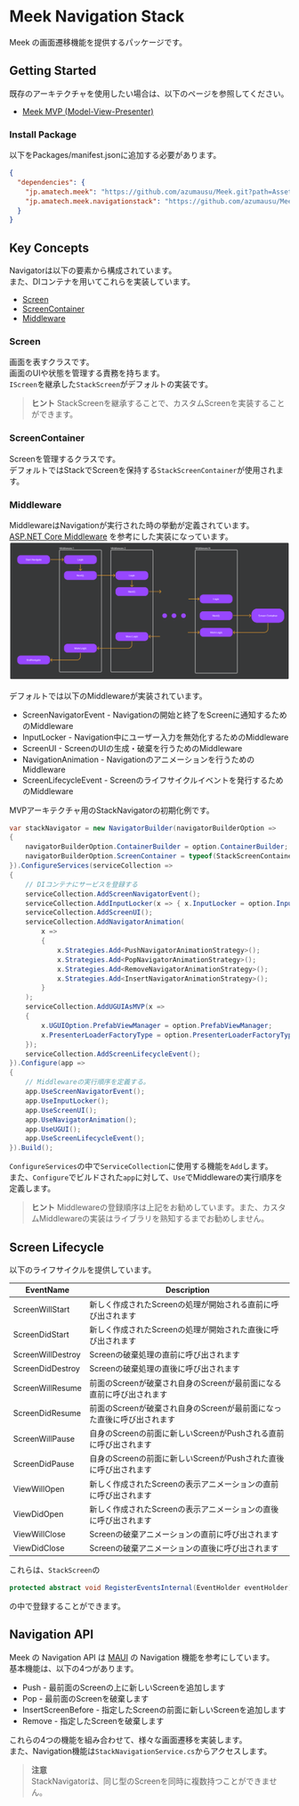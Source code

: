 # Meek Navigation Stack

Meek の画面遷移機能を提供するパッケージです。

## Getting Started
既存のアーキテクチャを使用したい場合は、以下のページを参照してください。
* [Meek MVP (Model-View-Presenter)](../Meek.MVP/README_JA.md) 

### Install Package

以下をPackages/manifest.jsonに追加する必要があります。
```json
{
  "dependencies": {
    "jp.amatech.meek": "https://github.com/azumausu/Meek.git?path=Assets/Packages/Meek",
    "jp.amatech.meek.navigationstack": "https://github.com/azumausu/Meek.git?path=Assets/Packages/Meek.NavigationStack"
  }
}
```

## Key Concepts
Navigatorは以下の要素から構成されています。  
また、DIコンテナを用いてこれらを実装しています。
* [Screen](#screen)
* [ScreenContainer](#screencontainer)
* [Middleware](#middleware)


### Screen
画面を表すクラスです。  
画面のUIや状態を管理する責務を持ちます。  
`IScreen`を継承した`StackScreen`がデフォルトの実装です。


> **ヒント**
> StackScreenを継承することで、カスタムScreenを実装することができます。

### ScreenContainer
Screenを管理するクラスです。  
デフォルトではStackでScreenを保持する`StackScreenContainer`が使用されます。

### Middleware
MiddlewareはNavigationが実行された時の挙動が定義されています。  
[ASP.NET Core Middleware](https://learn.microsoft.com/en-us/aspnet/core/fundamentals/middleware/?view=aspnetcore-7.0) を参考にした実装になっています。
![MiddlewareConcept](../../../Docs/Assets/MiddlewareConcept.png)

デフォルトでは以下のMiddlewareが実装されています。
* ScreenNavigatorEvent - Navigationの開始と終了をScreenに通知するためのMiddleware
* InputLocker - Navigation中にユーザー入力を無効化するためのMiddleware
* ScreenUI - ScreenのUIの生成・破棄を行うためのMiddleware
* NavigationAnimation - Navigationのアニメーションを行うためのMiddleware
* ScreenLifecycleEvent - Screenのライフサイクルイベントを発行するためのMiddleware

MVPアーキテクチャ用のStackNavigatorの初期化例です。
```csharp
var stackNavigator = new NavigatorBuilder(navigatorBuilderOption =>
{
    navigatorBuilderOption.ContainerBuilder = option.ContainerBuilder;
    navigatorBuilderOption.ScreenContainer = typeof(StackScreenContainer);
}).ConfigureServices(serviceCollection =>
{
    // DIコンテナにサービスを登録する
    serviceCollection.AddScreenNavigatorEvent();
    serviceCollection.AddInputLocker(x => { x.InputLocker = option.InputLocker; });
    serviceCollection.AddScreenUI();
    serviceCollection.AddNavigatorAnimation(
        x =>
        {
            x.Strategies.Add<PushNavigatorAnimationStrategy>();
            x.Strategies.Add<PopNavigatorAnimationStrategy>();
            x.Strategies.Add<RemoveNavigatorAnimationStrategy>();
            x.Strategies.Add<InsertNavigatorAnimationStrategy>();
        }
    );
    serviceCollection.AddUGUIAsMVP(x =>
    {
        x.UGUIOption.PrefabViewManager = option.PrefabViewManager;
        x.PresenterLoaderFactoryType = option.PresenterLoaderFactoryType;
    });
    serviceCollection.AddScreenLifecycleEvent();
}).Configure(app =>
{
    // Middlewareの実行順序を定義する。
    app.UseScreenNavigatorEvent();
    app.UseInputLocker();
    app.UseScreenUI();
    app.UseNavigatorAnimation();
    app.UseUGUI();
    app.UseScreenLifecycleEvent();
}).Build();
```
`ConfigureServices`の中で`ServiceCollection`に使用する機能を`Add`します。  
また、`Configure`でビルドされた`app`に対して、`Use`でMiddlewareの実行順序を定義します。  
> **ヒント**
> Middlewareの登録順序は上記をお勧めしています。また、カスタムMiddlewareの実装はライブラリを熟知するまでお勧めしません。

## Screen Lifecycle
以下のライフサイクルを提供しています。

| EventName         | Description                               |
|-------------------|-------------------------------------------|
| ScreenWillStart   | 新しく作成されたScreenの処理が開始される直前に呼び出されます         |
| ScreenDidStart    | 新しく作成されたScreenの処理が開始された直後に呼び出されます         |
| ScreenWillDestroy | Screenの破棄処理の直前に呼び出されます                    |
| ScreenDidDestroy  | Screenの破棄処理の直後に呼び出されます                    |
| ScreenWillResume  | 前面のScreenが破棄され自身のScreenが最前面になる直前に呼び出されます  |
| ScreenDidResume   | 前面のScreenが破棄され自身のScreenが最前面になった直後に呼び出されます |
| ScreenWillPause   | 自身のScreenの前面に新しいScreenがPushされる直前に呼び出されます  |
| ScreenDidPause    | 自身のScreenの前面に新しいScreenがPushされた直後に呼び出されます  |
| ViewWillOpen      | 新しく作成されたScreenの表示アニメーションの直前に呼び出されます       |
| ViewDidOpen       | 新しく作成されたScreenの表示アニメーションの直後に呼び出されます       |
| ViewWillClose     | Screenの破棄アニメーションの直前に呼び出されます               |
| ViewDidClose      | Screenの破棄アニメーションの直後に呼び出されます               |

これらは、`StackScreen`の
```csharp
protected abstract void RegisterEventsInternal(EventHolder eventHolder);
```
の中で登録することができます。  

## Navigation API
Meek の Navigation API は [MAUI](https://learn.microsoft.com/en-us/dotnet/maui/user-interface/pages/navigationpage?view=net-maui-7.0) の Navigation 機能を参考にしています。  
基本機能は、以下の4つがあります。
* Push - 最前面のScreenの上に新しいScreenを追加します
* Pop - 最前面のScreenを破棄します
* InsertScreenBefore - 指定したScreenの前面に新しいScreenを追加します
* Remove - 指定したScreenを破棄します

これらの4つの機能を組み合わせて、様々な画面遷移を実装します。  
また、Navigation機能は`StackNavigationService.cs`からアクセスします。

> **注意**  
> StackNavigatorは、同じ型のScreenを同時に複数持つことができません。

